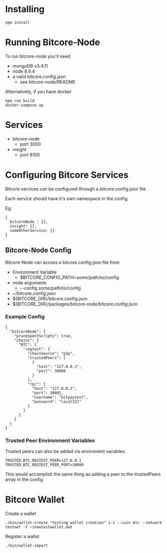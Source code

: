 # Installing 
```
npm install
```

# Running Bitcore-Node

To run bitcore-node you'll need
* mongoDB v3.4.11
* node 8.9.4
* a valid bitcore.config.json
  * see bitcore-node/README

Alternatively, if you have docker

```
npm run build
docker-compose up
```

# Services
* bitcore-node
  * port 3000
* insight
  * port 8100


# Configuring Bitcore Services
Bitcore services can be configured through a bitcore.config.json file

Each service should have it's own namespace in the config

Eg:

```
{
  bitcoreNode : {},
  insight: {},
  someOtherService: {}
}
```

## Bitcore-Node Config
Bitcore-Node can access a bitcore.config.json file from 
* Environment Variable
  * $BITCORE_CONFIG_PATH=some/path/to/config
* node arguments
  * --config some/path/to/config
* ~/bitcore.config.json
* ${BITCORE_DIR}/bitcore.config.json
* ${BITCORE_DIR}/packages/bitcore-node/bitcore.config.json

### Example Config
```
{
  "bitcoreNode": {
    "pruneSpentScripts": true,
    "chains": {
      "BTC": {
        "regtest": {
          "chainSource": "p2p",
          "trustedPeers": [
            {
              "host": "127.0.0.1",
              "port": 30000
            }
          ],
          "rpc": {
            "host": "127.0.0.1",
            "port": 30001,
            "username": "bitpaytest",
            "password": "local321"
          }
        }
      }
    }
  }
}
```


### Trusted Peer Environment Variables
Trusted peers can also be added via enviroment variables.
```
TRUSTED_BTC_REGTEST_PEER=127.0.0.1
TRUSTED_BTC_REGTEST_PEER_PORT=30000
```
This would accomplish the same thing as adding a peer to the trustedPeers array in the config


# Bitcore Wallet

Create a wallet
```
./bin/wallet-create "testing wallet creation" 1-1 --coin btc --network testnet -f ~/newtestwallet.dat
```

Register a wallet
```
./bin/wallet-import 
```
